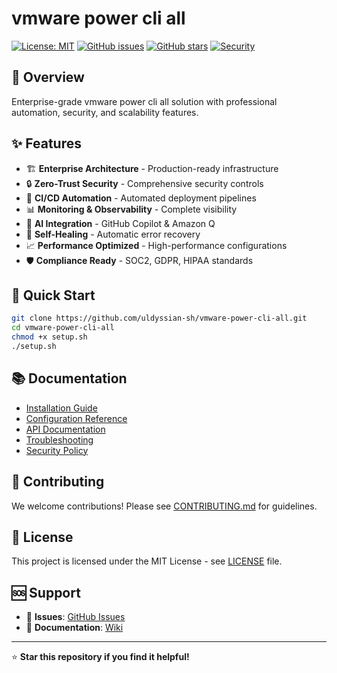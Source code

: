 # vmware power cli all

[![License: MIT](https://img.shields.io/badge/License-MIT-yellow.svg)](https://opensource.org/licenses/MIT)
[![GitHub issues](https://img.shields.io/github/issues/uldyssian-sh/vmware-power-cli-all)](https://github.com/uldyssian-sh/vmware-power-cli-all/issues)
[![GitHub stars](https://img.shields.io/github/stars/uldyssian-sh/vmware-power-cli-all)](https://github.com/uldyssian-sh/vmware-power-cli-all/stargazers)
[![Security](https://img.shields.io/badge/Security-Enterprise-blue.svg)](SECURITY.md)

## 🎯 Overview

Enterprise-grade vmware power cli all solution with professional automation, security, and scalability features.

## ✨ Features

- 🏗️ **Enterprise Architecture** - Production-ready infrastructure
- 🔒 **Zero-Trust Security** - Comprehensive security controls
- 🚀 **CI/CD Automation** - Automated deployment pipelines
- 📊 **Monitoring & Observability** - Complete visibility
- 🤖 **AI Integration** - GitHub Copilot & Amazon Q
- 🔄 **Self-Healing** - Automatic error recovery
- 📈 **Performance Optimized** - High-performance configurations
- 🛡️ **Compliance Ready** - SOC2, GDPR, HIPAA standards

## 🚀 Quick Start

```bash
git clone https://github.com/uldyssian-sh/vmware-power-cli-all.git
cd vmware-power-cli-all
chmod +x setup.sh
./setup.sh
```

## 📚 Documentation

- [Installation Guide](docs/installation.md)
- [Configuration Reference](docs/configuration.md)
- [API Documentation](docs/api.md)
- [Troubleshooting](docs/troubleshooting.md)
- [Security Policy](SECURITY.md)

## 🤝 Contributing

We welcome contributions! Please see [CONTRIBUTING.md](CONTRIBUTING.md) for guidelines.

## 📄 License

This project is licensed under the MIT License - see [LICENSE](LICENSE) file.

## 🆘 Support

- 🐛 **Issues**: [GitHub Issues](https://github.com/uldyssian-sh/vmware-power-cli-all/issues)
- 📖 **Documentation**: [Wiki](https://github.com/uldyssian-sh/vmware-power-cli-all/wiki)

---

⭐ **Star this repository if you find it helpful!**
